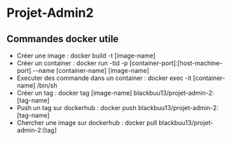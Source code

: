 # Projet-Admin2

## Commandes docker utile

 * Créer une image : docker build -t [image-name]
 * Créer un container : docker run -tid -p [container-port]:[host-machine-port] --name [container-name] [image-name]
 * Executer des commande dans un container : docker exec -it [container-name] /bin/sh
 * Créer un tag : docker tag [image-name]  blackbuu13/projet-admin-2:[tag-name]
 * Push un tag sur dockerhub : docker push blackbuu13/projet-admin-2:[tag-name]
 * Chercher une image sur dockerhub : docker pull blackbuu13/projet-admin-2:[tag]
